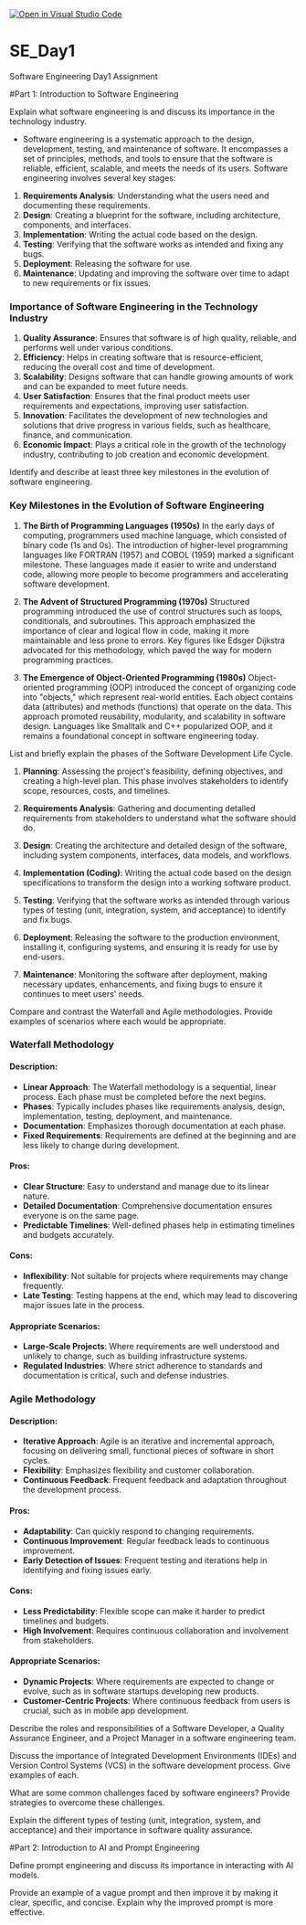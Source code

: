 [![Open in Visual Studio Code](https://classroom.github.com/assets/open-in-vscode-2e0aaae1b6195c2367325f4f02e2d04e9abb55f0b24a779b69b11b9e10269abc.svg)](https://classroom.github.com/online_ide?assignment_repo_id=18418608&assignment_repo_type=AssignmentRepo)
# SE_Day1
Software Engineering Day1 Assignment

#Part 1: Introduction to Software Engineering

Explain what software engineering is and discuss its importance in the technology industry.

- Software engineering is a systematic approach to the design, 
development, testing, and maintenance of software. It encompasses a set of principles, methods, and tools to ensure that the software is reliable, efficient, scalable, and meets the needs of its users. Software engineering involves several key stages:

1. **Requirements Analysis**: Understanding what the users need and documenting these requirements.
2. **Design**: Creating a blueprint for the software, including architecture, components, and interfaces.
3. **Implementation**: Writing the actual code based on the design.
4. **Testing**: Verifying that the software works as intended and fixing any bugs.
5. **Deployment**: Releasing the software for use.
6. **Maintenance**: Updating and improving the software over time to adapt to new requirements or fix issues.

### Importance of Software Engineering in the Technology Industry

1. **Quality Assurance**: Ensures that software is of high quality, reliable, and performs well under various conditions.
2. **Efficiency**: Helps in creating software that is resource-efficient, reducing the overall cost and time of development.
3. **Scalability**: Designs software that can handle growing amounts of work and can be expanded to meet future needs.
4. **User Satisfaction**: Ensures that the final product meets user requirements and expectations, improving user satisfaction.
5. **Innovation**: Facilitates the development of new technologies and solutions that drive progress in various fields, such as healthcare, finance, and communication.
6. **Economic Impact**: Plays a critical role in the growth of the technology industry, contributing to job creation and economic development.

Identify and describe at least three key milestones in the evolution of software engineering.

### Key Milestones in the Evolution of Software Engineering

1. **The Birth of Programming Languages (1950s)**
   In the early days of computing, programmers used machine language, which consisted of binary code (1s and 0s). The introduction of higher-level programming languages like FORTRAN (1957) and COBOL (1959) marked a significant milestone. These languages made it easier to write and understand code, allowing more people to become programmers and accelerating software development.

2. **The Advent of Structured Programming (1970s)**
   Structured programming introduced the use of control structures such as loops, conditionals, and subroutines. This approach emphasized the importance of clear and logical flow in code, making it more maintainable and less prone to errors. Key figures like Edsger Dijkstra advocated for this methodology, which paved the way for modern programming practices.

3. **The Emergence of Object-Oriented Programming (1980s)**
   Object-oriented programming (OOP) introduced the concept of organizing code into "objects," which represent real-world entities. Each object contains data (attributes) and methods (functions) that operate on the data. This approach promoted reusability, modularity, and scalability in software design. Languages like Smalltalk and C++ popularized OOP, and it remains a foundational concept in software engineering today.

List and briefly explain the phases of the Software Development Life Cycle.

1. **Planning**: Assessing the project's feasibility, defining objectives, and creating a high-level plan. This phase involves stakeholders to identify scope, resources, costs, and timelines.

2. **Requirements Analysis**: Gathering and documenting detailed requirements from stakeholders to understand what the software should do.

3. **Design**: Creating the architecture and detailed design of the software, including system components, interfaces, data models, and workflows.

4. **Implementation (Coding)**: Writing the actual code based on the design specifications to transform the design into a working software product.

5. **Testing**: Verifying that the software works as intended through various types of testing (unit, integration, system, and acceptance) to identify and fix bugs.

6. **Deployment**: Releasing the software to the production environment, installing it, configuring systems, and ensuring it is ready for use by end-users.

7. **Maintenance**: Monitoring the software after deployment, making necessary updates, enhancements, and fixing bugs to ensure it continues to meet users' needs.

Compare and contrast the Waterfall and Agile methodologies. Provide examples of scenarios where each would be appropriate.

### Waterfall Methodology
#### Description:
- **Linear Approach**: The Waterfall methodology is a sequential, linear process. Each phase must be completed before the next begins.
- **Phases**: Typically includes phases like requirements analysis, design, implementation, testing, deployment, and maintenance.
- **Documentation**: Emphasizes thorough documentation at each phase.
- **Fixed Requirements**: Requirements are defined at the beginning and are less likely to change during development.

#### Pros:
- **Clear Structure**: Easy to understand and manage due to its linear nature.
- **Detailed Documentation**: Comprehensive documentation ensures everyone is on the same page.
- **Predictable Timelines**: Well-defined phases help in estimating timelines and budgets accurately.

#### Cons:
- **Inflexibility**: Not suitable for projects where requirements may change frequently.
- **Late Testing**: Testing happens at the end, which may lead to discovering major issues late in the process.

#### Appropriate Scenarios:
- **Large-Scale Projects**: Where requirements are well understood and unlikely to change, such as building infrastructure systems.
- **Regulated Industries**: Where strict adherence to standards and documentation is critical, such and defense industries.

### Agile Methodology
#### Description:
- **Iterative Approach**: Agile is an iterative and incremental approach, focusing on delivering small, functional pieces of software in short cycles.
- **Flexibility**: Emphasizes flexibility and customer collaboration.
- **Continuous Feedback**: Frequent feedback and adaptation throughout the development process.

#### Pros:
- **Adaptability**: Can quickly respond to changing requirements.
- **Continuous Improvement**: Regular feedback leads to continuous improvement.
- **Early Detection of Issues**: Frequent testing and iterations help in identifying and fixing issues early.

#### Cons:
- **Less Predictability**: Flexible scope can make it harder to predict timelines and budgets.
- **High Involvement**: Requires continuous collaboration and involvement from stakeholders.

#### Appropriate Scenarios:
- **Dynamic Projects**: Where requirements are expected to change or evolve, such as in software startups developing new products.
- **Customer-Centric Projects**: Where continuous feedback from users is crucial, such as in mobile app development.


Describe the roles and responsibilities of a Software Developer, a Quality Assurance Engineer, and a Project Manager in a software engineering team.


Discuss the importance of Integrated Development Environments (IDEs) and Version Control Systems (VCS) in the software development process. Give examples of each.


What are some common challenges faced by software engineers? Provide strategies to overcome these challenges.


Explain the different types of testing (unit, integration, system, and acceptance) and their importance in software quality assurance.


#Part 2: Introduction to AI and Prompt Engineering


Define prompt engineering and discuss its importance in interacting with AI models.


Provide an example of a vague prompt and then improve it by making it clear, specific, and concise. Explain why the improved prompt is more effective.
